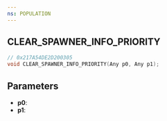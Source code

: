 ```yaml
---
ns: POPULATION
---
```

## CLEAR_SPAWNER_INFO_PRIORITY

```c
// 0x217A54DE2D200305
void CLEAR_SPAWNER_INFO_PRIORITY(Any p0, Any p1);
```

## Parameters
* **p0**:
* **p1**:
